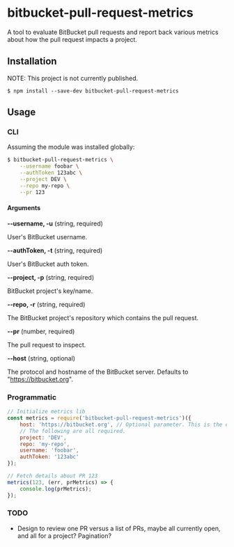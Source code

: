 # bitbucket-pull-request-metrics

A tool to evaluate BitBucket pull requests and report back various metrics about
how the pull request impacts a project.

## Installation

NOTE: This project is not currently published.

`$ npm install --save-dev bitbucket-pull-request-metrics`

## Usage

### CLI

Assuming the module was installed globally:

```bash
$ bitbucket-pull-request-metrics \
    --username foobar \
    --authToken 123abc \
    --project DEV \
    --repo my-repo \
    --pr 123
```

#### Arguments

**--username, -u** (string, required)

User's BitBucket username.

**--authToken, -t** (string, required)

User's BitBucket auth token.

**--project, -p** (string, required)

BitBucket project's key/name.

**--repo, -r** (string, required)

The BitBucket project's repository which contains the pull request.

**--pr** (number, required)

The pull request to inspect.

**--host** (string, optional)

The protocol and hostname of the BitBucket server. Defaults to "https://bitbucket.org".

### Programmatic

```javascript
// Initialize metrics lib
const metrics = require('bitbucket-pull-request-metrics')({
    host: 'https://bitbucket.org', // Optional parameter. This is the default.
    // The following are all required.
    project: 'DEV',
    repo: 'my-repo',
    username: 'foobar',
    authToken: '123abc'
});

// Fetch details about PR 123
metrics(123, (err, prMetrics) => {
    console.log(prMetrics);
});
```

### TODO
- Design to review one PR versus a list of PRs, maybe all currently open, and
all for a project? Pagination?
